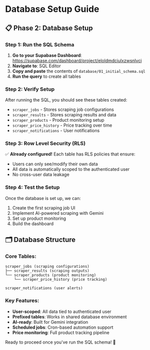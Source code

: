 # Database Setup Guide

## 📋 Phase 2: Database Setup

### Step 1: Run the SQL Schema

1. **Go to your Supabase Dashboard**: https://supabase.com/dashboard/project/eloldmdciulxzwsnlvci
2. **Navigate to**: SQL Editor
3. **Copy and paste** the contents of `database/01_initial_schema.sql`
4. **Run the query** to create all tables

### Step 2: Verify Setup

After running the SQL, you should see these tables created:
- `scraper_jobs` - Stores scraping job configurations
- `scraper_results` - Stores scraping results and data
- `scraper_products` - Product monitoring setup
- `scraper_price_history` - Price tracking over time  
- `scraper_notifications` - User notifications

### Step 3: Row Level Security (RLS)

✅ **Already configured!** Each table has RLS policies that ensure:
- Users can only see/modify their own data
- All data is automatically scoped to the authenticated user
- No cross-user data leakage

### Step 4: Test the Setup

Once the database is set up, we can:
1. Create the first scraping job UI
2. Implement AI-powered scraping with Gemini
3. Set up product monitoring
4. Build the dashboard

## 🗂️ Database Structure

### Core Tables:
```
scraper_jobs (scraping configurations)
├── scraper_results (scraping outputs)
└── scraper_products (product monitoring)
    └── scraper_price_history (price tracking)

scraper_notifications (user alerts)
```

### Key Features:
- **User-scoped**: All data tied to authenticated user
- **Prefixed tables**: Works in shared database environment  
- **AI-ready**: Built for Gemini integration
- **Scheduled jobs**: Cron-based automation support
- **Price monitoring**: Full product tracking pipeline

Ready to proceed once you've run the SQL schema! 🚀